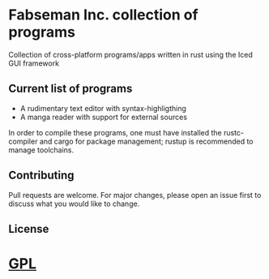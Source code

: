# Fabseman Inc. collection of programs

Collection of cross-platform programs/apps written in rust using the Iced GUI framework

## Current list of programs

 - A rudimentary text editor with syntax-highligthing
 - A manga reader with support for external sources

In order to compile these programs, one must have installed the rustc-compiler and cargo for package management; rustup is recommended to manage toolchains.

## Contributing
Pull requests are welcome. For major changes, please open an issue first to discuss what you would like to change.

## License
[GPL](https://choosealicense.com/licenses/gpl-3.0/)
=======
